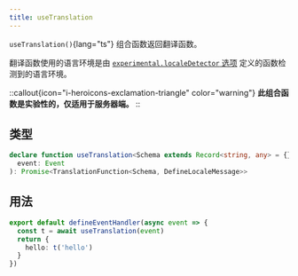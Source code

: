 ```yaml
---
title: useTranslation
---
```


`useTranslation()`{lang="ts"} 组合函数返回翻译函数。

翻译函数使用的语言环境是由 [`experimental.localeDetector` 选项](/docs/api/options#experimental) 定义的函数检测到的语言环境。

::callout{icon="i-heroicons-exclamation-triangle" color="warning"}
**此组合函数是实验性的，仅适用于服务器端。**
::

## 类型

```ts
declare function useTranslation<Schema extends Record<string, any> = {}, Event extends H3Event = H3Event>(
  event: Event
): Promise<TranslationFunction<Schema, DefineLocaleMessage>>
```

## 用法

```ts
export default defineEventHandler(async event => {
  const t = await useTranslation(event)
  return {
    hello: t('hello')
  }
})
```